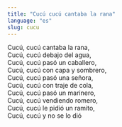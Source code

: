 ```yaml
---
title: "Cucú cucú cantaba la rana"
language: "es"
slug: cucu
---
```

Cucú, cucú cantaba la rana,   
Cucú, cucú debajo del agua,   
Cucú, cucú pasó un caballero,   
Cucú, cucú con capa y sombrero,   
Cucú, cucú pasó una señora,   
Cucú, cucú con traje de cola,   
Cucú, cucú pasó un marinero,   
Cucú, cucú vendiendo romero,   
Cucú, cucú le pidió un ramito,   
Cucú, cucú y no se lo dió   
